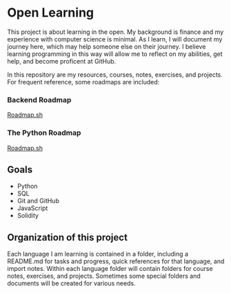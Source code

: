 # Open Learning

This project is about learning in the open. My background is finance and my experience with computer science is minimal. As I learn, I will document my journey here, which may help someone else on their journey. I believe learning programming in this way will allow me to reflect on my abilities, get help, and become proficent at GitHub.

In this repository are my resources, courses, notes, exercises, and projects. For frequent reference, some roadmaps are included:

### Backend Roadmap
[Roadmap.sh](https://roadmap.sh/backend)

### The Python Roadmap
[Roadmap.sh](https://roadmap.sh/roadmaps/python.png)

## Goals
- Python
- SQL
- Git and GitHub
- JavaScript
- Solidity

## Organization of this project

Each language I am learning is contained in a folder, including a README.md for tasks and progress, quick references for that language, and import notes. Within each language folder will contain folders for course notes, exercises, and projects. Sometimes some special folders and documents will be created for various needs.

